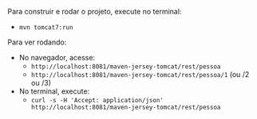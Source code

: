 Para construir e rodar o projeto, execute no terminal:
  * `mvn tomcat7:run`

Para ver rodando:
  * No navegador, acesse:
    * `http://localhost:8081/maven-jersey-tomcat/rest/pessoa`
    * `http://localhost:8081/maven-jersey-tomcat/rest/pessoa/1` (ou /2 ou /3)
  * No terminal, execute:
    * `curl -s -H 'Accept: application/json' http://localhost:8081/maven-jersey-tomcat/rest/pessoa`

